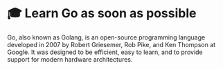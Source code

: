 # 🎓 Learn Go as soon as possible

Go, also known as Golang, is an open-source programming language developed in 2007 by Robert Griesemer, Rob Pike, and Ken Thompson at Google. It was designed to be efficient, easy to learn, and to provide support for modern hardware architectures.